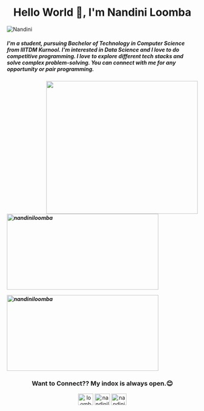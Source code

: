 <h1 align="center">Hello World 👋, I'm Nandini Loomba</h1>
<p align="left"> <img src="https://komarev.com/ghpvc/?username=NandiniLoomba&label=Profile%20views&color=ff69b4&style=flat" alt="Nandini" /> </p>
<p>
<h5> I'm a student, pursuing Bachelor of Technology in Computer Science from IIITDM Kurnool. I'm interested in Data Science and I love to do competitive programming. I love to explore different tech stacks and solve complex problem-solving. You can connect with me for any opportunity or pair programming.<h5>
  
<p>

<p>
<img align="right" height="350" width="400" src="https://cdn.dribbble.com/users/2238041/screenshots/4763918/working.gif" /> </a>
<p>&nbsp;<img align="center" height="200px" width="400px" src="https://github-readme-stats.vercel.app/api?username=nandiniloomba&show_icons=true&locale=en&theme=radical" alt="nandiniloomba" /></p>
<p><img align="center" height="200px" width="400px" src="https://github-readme-streak-stats.herokuapp.com/?user=nandiniloomba&theme=radical" alt="nandiniloomba" /></p>
</p>


<h3 align="center">Want to Connect?? My indox is always open.😊</h3>
<p align="center">
<a href="https://twitter.com/loombanandini" target="blank"><img align="center" src="https://raw.githubusercontent.com/rahuldkjain/github-profile-readme-generator/master/src/images/icons/Social/twitter.svg" alt="loombanandini" height="30" width="40" /></a>
<a href="https://linkedin.com/in/nandiniloomba" target="blank"><img align="center" src="https://raw.githubusercontent.com/rahuldkjain/github-profile-readme-generator/master/src/images/icons/Social/linked-in-alt.svg" alt="nandiniloomba" height="30" width="40" /></a>
<a href="https://instagram.com/nandini31_" target="blank"><img align="center" src="https://raw.githubusercontent.com/rahuldkjain/github-profile-readme-generator/master/src/images/icons/Social/instagram.svg" alt="nandini31_" height="30" width="40" /></a>
</p>
